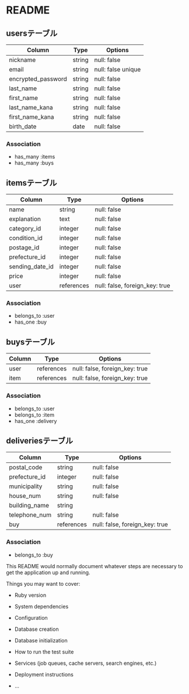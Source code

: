 # README

## usersテーブル

| Column              | Type     | Options            |
| ------------------- | -------- | -------------------|
| nickname            | string   | null: false        |
| email               | string   | null: false unique |
| encrypted_password  | string   | null: false        |
| last_name           | string   | null: false        |
| first_name          | string   | null: false        |
| last_name_kana      | string   | null: false        |
| first_name_kana     | string   | null: false        |
| birth_date          | date     | null: false        |

### Association
- has_many :items
- has_many :buys


## itemsテーブル

| Column          | Type       | Options                        |
| --------------- | ---------- | ------------------------------ |
| name            | string     | null: false                    |
| explanation     | text       | null: false                    |
| category_id     | integer    | null: false                    |
| condition_id    | integer    | null: false                    |
| postage_id      | integer    | null: false                    |
| prefecture_id   | integer    | null: false                    |
| sending_date_id | integer    | null: false                    |
| price           | integer    | null: false                    |
| user            | references | null: false, foreign_key: true |

### Association
- belongs_to :user
- has_one :buy


## buysテーブル

| Column       | Type       | Options                        |
| ------------ | ---------- | ------------------------------ |
| user         | references | null: false, foreign_key: true |
| item         | references | null: false, foreign_key: true |

### Association
- belongs_to :user
- belongs_to :item
- has_one :delivery


## deliveriesテーブル
| Column        | Type       | Options                        |
| ------------- | ---------- | ------------------------------ |
| postal_code   | string     | null: false                    |
| prefecture_id | integer    | null: false                    |
| municipality  | string     | null: false                    |
| house_num     | string     | null: false                    |
| building_name | string     |                                |
| telephone_num | string     | null: false                    |
| buy           | references | null: false, foreign_key: true |

### Association
- belongs_to :buy








This README would normally document whatever steps are necessary to get the
application up and running.

Things you may want to cover:

* Ruby version

* System dependencies

* Configuration

* Database creation

* Database initialization

* How to run the test suite

* Services (job queues, cache servers, search engines, etc.)

* Deployment instructions

* ...
